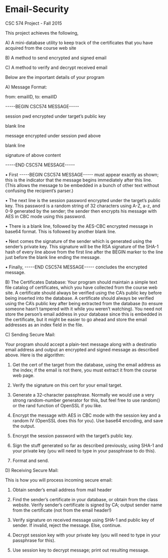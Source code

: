 # Email-Security

CSC 574 Project - Fall 2015

This project achieves the following,

A)    A mini-database utility to keep track of the certificates that you have acquired from the course web site

B)     A method to send encrypted and signed email

C)     A method to verify and decrypt received email


Below are the important details of your program
 
A) Message Format:
 
from: emailID, to: emailID

-----BEGIN CSC574 MESSAGE-----

session pwd encrypted under target’s public key

blank line

message encrypted under session pwd above

blank line

signature of above content

-----END CSC574 MESSAGE-----
 
 
• First -----BEGIN CSC574 MESSAGE----- must appear exactly as shown; this is the indicator that the message begins immediately after this line. (This allows the message to be embedded in a bunch of other text without confusing the recipient’s parser.)

• The next line is the session password encrypted under the target’s public key. This password is a random string of 32 characters using A-Z, a-z, and 0-9 generated by the sender; the sender then encrypts his message with AES in CBC mode using this password.

• There is a blank line, followed by the AES-CBC encrypted message in base64 format. This is followed by another blank line.

• Next comes the signature of the sender which is generated using the sender’s private key. This signature will be the RSA signature of the SHA-1 hash of every line above from the first line after the BEGIN marker to the line just before the blank line ending the message.

• Finally, -----END CSC574 MESSAGE----- concludes the encrypted message.
 

B) The Certificates Database:
Your program should maintain a simple text file catalog of certificates, which you have collected from the course web site. A certificate should always be verified using the CA’s public key before being inserted into the database. A certificate should always be verified using the CA’s public key after being extracted from the database (to ensure someone hasn’t tampered with it while you weren’t watching). You need not store the person’s email address in your database since this is embedded in the certificate, but it might be easier to go ahead and store the email addresses as an index field in the file.
 
 
C) Sending Secure Mail:

Your program should accept a plain-text message along with a destinatio email address and output an encrypted and signed message as described above. Here is the algorithm:

1. Get the cert of the target from the database, using the email address as the index; if the email is not there, you must extract it from the course web page.

2. Verify the signature on this cert for your email target.

3. Generate a 32-character passphrase. Normally we would use a very strong random-number generator for this, but feel free to use random() or the rand function of OpenSSL if you like.

4. Encrypt the message with AES in CBC mode with the session key and a random IV (OpenSSL does this for you). Use base64 encoding, and save the output.

5. Encrypt the session password with the target’s public key.

6. Sign the stuff generated so far as described previously, using SHA-1 and your private key (you will need to type in your passphrase to do this).

7. Format and send.
 
D) Receiving Secure Mail:

This is how you will process incoming secure email:

1. Obtain sender’s email address from mail header

2. Find the sender’s certificate in your database, or obtain from the class website. Verify sender’s certificate is signed by CA; output sender name from the certificate (not from the email header!)

3. Verify signature on received message using SHA-1 and public key of sender. If invalid, reject the message. Else, continue.

4. Decrypt session key with your private key (you will need to type in your passphrase for this).

5. Use session key to decrypt message; print out resulting message.
